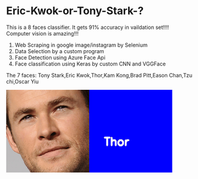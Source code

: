 # Eric-Kwok-or-Tony-Stark-?
This is a 8 faces classifier. It gets 91% accuracy in vaildation set!!!! Computer vision is amazing!!! 

1. Web Scraping in google image/instagram by Selenium 
2. Data Selection by a custom program
3. Face Detection using Azure Face Api
4. Face classification using Keras by custom CNN and VGGFace

The 7 faces:
Tony Stark,Eric Kwok,Thor,Kam Kong,Brad Pitt,Eason Chan,Tzu chi,Oscar Yiu


![Alt Text](https://github.com/15077693d/Eric-Kwok-or-Tony-Stark/blob/master/read_me.gif?raw=true)
